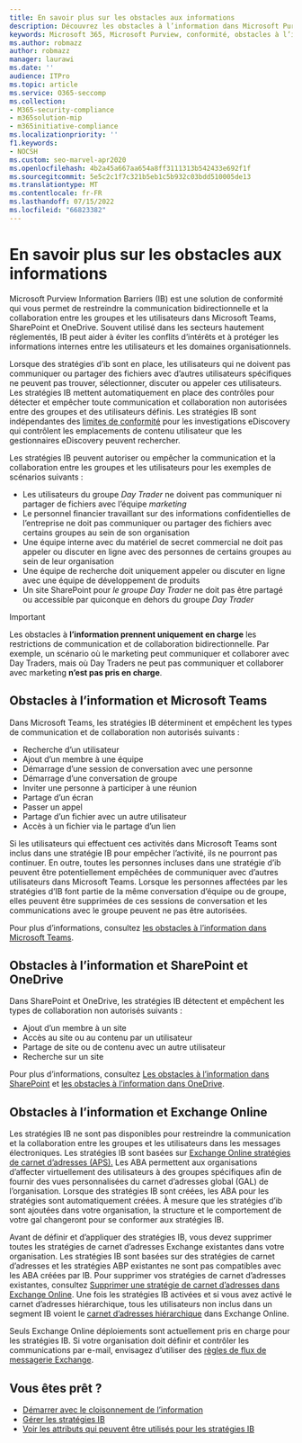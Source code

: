 ```yaml
---
title: En savoir plus sur les obstacles aux informations
description: Découvrez les obstacles à l’information dans Microsoft Purview.
keywords: Microsoft 365, Microsoft Purview, conformité, obstacles à l’information
ms.author: robmazz
author: robmazz
manager: laurawi
ms.date: ''
audience: ITPro
ms.topic: article
ms.service: O365-seccomp
ms.collection:
- M365-security-compliance
- m365solution-mip
- m365initiative-compliance
ms.localizationpriority: ''
f1.keywords:
- NOCSH
ms.custom: seo-marvel-apr2020
ms.openlocfilehash: 4b2a45a667aa654a8ff3111313b542433e692f1f
ms.sourcegitcommit: 5e5c2c1f7c321b5eb1c5b932c03bdd510005de13
ms.translationtype: MT
ms.contentlocale: fr-FR
ms.lasthandoff: 07/15/2022
ms.locfileid: "66823382"
---
```

# <a name="learn-about-information-barriers"></a>En savoir plus sur les obstacles aux informations

Microsoft Purview Information Barriers (IB) est une solution de conformité qui vous permet de restreindre la communication bidirectionnelle et la collaboration entre les groupes et les utilisateurs dans Microsoft Teams, SharePoint et OneDrive. Souvent utilisé dans les secteurs hautement réglementés, IB peut aider à éviter les conflits d’intérêts et à protéger les informations internes entre les utilisateurs et les domaines organisationnels.

Lorsque des stratégies d’ib sont en place, les utilisateurs qui ne doivent pas communiquer ou partager des fichiers avec d’autres utilisateurs spécifiques ne peuvent pas trouver, sélectionner, discuter ou appeler ces utilisateurs. Les stratégies IB mettent automatiquement en place des contrôles pour détecter et empêcher toute communication et collaboration non autorisées entre des groupes et des utilisateurs définis. Les stratégies IB sont indépendantes des [limites de conformité](/microsoft-365/compliance/set-up-compliance-boundaries) pour les investigations eDiscovery qui contrôlent les emplacements de contenu utilisateur que les gestionnaires eDiscovery peuvent rechercher.

Les stratégies IB peuvent autoriser ou empêcher la communication et la collaboration entre les groupes et les utilisateurs pour les exemples de scénarios suivants :

- Les utilisateurs du groupe *Day Trader* ne doivent pas communiquer ni partager de fichiers avec l’équipe *marketing*
- Le personnel financier travaillant sur des informations confidentielles de l’entreprise ne doit pas communiquer ou partager des fichiers avec certains groupes au sein de son organisation
- Une équipe interne avec du matériel de secret commercial ne doit pas appeler ou discuter en ligne avec des personnes de certains groupes au sein de leur organisation
- Une équipe de recherche doit uniquement appeler ou discuter en ligne avec une équipe de développement de produits
- Un site SharePoint pour *le groupe Day Trader* ne doit pas être partagé ou accessible par quiconque en dehors du groupe *Day Trader*

> [!IMPORTANT]
> Les obstacles à **l’information prennent uniquement en charge** les restrictions de communication et de collaboration bidirectionnelle. Par exemple, un scénario où le marketing peut communiquer et collaborer avec Day Traders, mais où Day Traders ne peut pas communiquer et collaborer avec marketing **n’est pas pris en charge**.

## <a name="information-barriers-and-microsoft-teams"></a>Obstacles à l’information et Microsoft Teams

Dans Microsoft Teams, les stratégies IB déterminent et empêchent les types de communication et de collaboration non autorisés suivants :

- Recherche d’un utilisateur
- Ajout d’un membre à une équipe
- Démarrage d’une session de conversation avec une personne
- Démarrage d’une conversation de groupe
- Inviter une personne à participer à une réunion
- Partage d’un écran
- Passer un appel
- Partage d’un fichier avec un autre utilisateur
- Accès à un fichier via le partage d’un lien

Si les utilisateurs qui effectuent ces activités dans Microsoft Teams sont inclus dans une stratégie IB pour empêcher l’activité, ils ne pourront pas continuer. En outre, toutes les personnes incluses dans une stratégie d’ib peuvent être potentiellement empêchées de communiquer avec d’autres utilisateurs dans Microsoft Teams. Lorsque les personnes affectées par les stratégies d’IB font partie de la même conversation d’équipe ou de groupe, elles peuvent être supprimées de ces sessions de conversation et les communications avec le groupe peuvent ne pas être autorisées.

Pour plus d’informations, consultez [les obstacles à l’information dans Microsoft Teams](/MicrosoftTeams/information-barriers-in-teams).

## <a name="information-barriers-and-sharepoint-and-onedrive"></a>Obstacles à l’information et SharePoint et OneDrive

Dans SharePoint et OneDrive, les stratégies IB détectent et empêchent les types de collaboration non autorisés suivants :

- Ajout d’un membre à un site
- Accès au site ou au contenu par un utilisateur
- Partage de site ou de contenu avec un autre utilisateur
- Recherche sur un site

Pour plus d’informations, consultez [Les obstacles à l’information dans SharePoint](/sharepoint/information-barriers) et [les obstacles à l’information dans OneDrive](/onedrive/information-barriers).

## <a name="information-barriers-and-exchange-online"></a>Obstacles à l’information et Exchange Online

Les stratégies IB ne sont pas disponibles pour restreindre la communication et la collaboration entre les groupes et les utilisateurs dans les messages électroniques. Les stratégies IB sont basées sur [Exchange Online stratégies de carnet d’adresses (APS).](/exchange/address-books/address-book-policies/address-book-policies) Les ABA permettent aux organisations d’affecter virtuellement des utilisateurs à des groupes spécifiques afin de fournir des vues personnalisées du carnet d’adresses global (GAL) de l’organisation. Lorsque des stratégies IB sont créées, les ABA pour les stratégies sont automatiquement créées. À mesure que les stratégies d’ib sont ajoutées dans votre organisation, la structure et le comportement de votre gal changeront pour se conformer aux stratégies IB.

Avant de définir et d’appliquer des stratégies IB, vous devez supprimer toutes les stratégies de carnet d’adresses Exchange existantes dans votre organisation. Les stratégies IB sont basées sur des stratégies de carnet d’adresses et les stratégies ABP existantes ne sont pas compatibles avec les ABA créées par IB. Pour supprimer vos stratégies de carnet d’adresses existantes, consultez [Supprimer une stratégie de carnet d’adresses dans Exchange Online](/exchange/address-books/address-book-policies/remove-an-address-book-policy). Une fois les stratégies IB activées et si vous avez activé le carnet d’adresses hiérarchique, tous les utilisateurs non inclus dans un segment IB voient le [carnet d’adresses hiérarchique](/exchange/address-books/hierarchical-address-books/hierarchical-address-books) dans Exchange Online.

Seuls Exchange Online déploiements sont actuellement pris en charge pour les stratégies IB. Si votre organisation doit définir et contrôler les communications par e-mail, envisagez d’utiliser des [règles de flux de messagerie Exchange](/exchange/security-and-compliance/mail-flow-rules/mail-flow-rules).

## <a name="ready-to-get-started"></a>Vous êtes prêt ?

- [Démarrer avec le cloisonnement de l’information](information-barriers-policies.md)
- [Gérer les stratégies IB](information-barriers-edit-segments-policies.md)
- [Voir les attributs qui peuvent être utilisés pour les stratégies IB](information-barriers-attributes.md)
